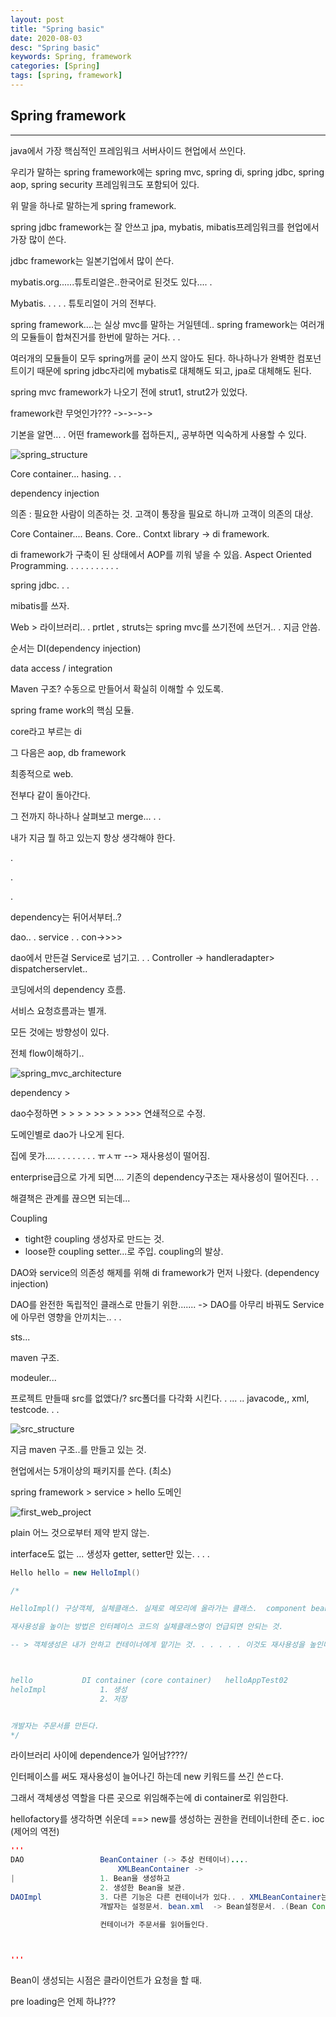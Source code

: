 ```yaml
---
layout: post
title: "Spring basic"
date: 2020-08-03
desc: "Spring basic"
keywords: Spring, framework
categories: [Spring]
tags: [spring, framework]
---
```


## Spring framework

___



java에서 가장 핵심적인 프레임워크 서버사이드 현업에서 쓰인다. 

우리가 말하는 spring framework에는 spring mvc, spring di, spring jdbc, spring aop, spring security 프레임워크도 포함되어 있다. 

위 말을 하나로 말하는게 spring framework.

spring jdbc framework는 잘 안쓰고 jpa, mybatis, mibatis프레임워크를 현업에서 가장 많이 쓴다. 

jdbc framework는 일본기업에서 많이 쓴다. 



mybatis.org......튜토리얼은..한국어로 된것도 있다.... . 

Mybatis. . . . . 튜토리얼이 거의 전부다. 

spring framework....는 실상 mvc를 말하는 거일텐데.. spring framework는 여러개의 모듈들이 합쳐진거를 한번에 말하는 거다. . .

여러개의 모듈들이 모두 spring꺼를 굳이 쓰지 않아도 된다. 하나하나가 완벽한 컴포넌트이기 때문에   spring jdbc자리에 mybatis로 대체해도 되고, jpa로 대체해도 된다. 



spring mvc framework가 나오기 전에 strut1, strut2가 있었다. 

framework란 무엇인가??? ->->->->

기본을 알면... . 어떤 framework를 접하든지,, 공부하면 익숙하게 사용할 수 있다. 

![spring_structure](/static/assets/img/blog/spring/spring_structure.png)



Core container... hasing. . .


dependency injection 

의존 : 필요한 사람이 의존하는 것.  고객이 통장을 필요로 하니까 고객이 의존의 대상. 


Core Container.... Beans. Core.. Contxt   library    -> di framework. 

di framework가 구축이 된 상태에서 AOP를 끼워 넣을 수 있읍. Aspect Oriented Programming. . . . . . . . . . . 



spring jdbc. . .

mibatis를 쓰자. 


Web > 라이브러리.. . prtlet , struts는 spring mvc를 쓰기전에 쓰던거.. . 지금 안씀.



순서는 DI(dependency injection)

data access / integration



Maven 구조?   수동으로 만들어서 확실히 이해할 수 있도록. 


spring frame work의 핵심 모듈. 

core라고 부르는 di

그 다음은 aop, db framework

최종적으로 web. 

전부다 같이 돌아간다. 

그 전까지 하나하나 살펴보고 merge... . .

내가 지금 뭘 하고 있는지 항상 생각해야 한다. 

.

.

.

dependency는 뒤어서부터..? 

dao.. . service . . con->>>>   

dao에서 만든걸 Service로 넘기고. . . Controller -> handleradapter> dispatcherservlet.. 

코딩에서의 dependency 흐름.


서비스 요청흐름과는 별개. 

모든 것에는 방향성이 있다. 

전체 flow이해하기..

![spring_mvc_architecture](/static/assets/img/blog/spring/spring_mvc_architecture.png)

dependency > 

dao수정하면 > > > > >> > > >>>     연쇄적으로 수정. 

도메인별로 dao가 나오게 된다. 

집에 못가.... . . . . . . . . ㅠㅅㅠ  --> 재사용성이 떨어짐. 

enterprise급으로 가게 되면....  기존의 dependency구조는 재사용성이 떨어진다. . . 


해결책은 관계를 끊으면 되는데... 

Coupling 
 * tight한 coupling 생성자로 만드는 것. 
 * loose한 coupling setter...로 주입. 
 coupling의 발상.

 DAO와 service의 의존성 해제를 위해 di framework가 먼저 나왔다.    (dependency injection)

 DAO를 완전한 독립적인 클래스로 만들기 위한.......  -> DAO를 아무리 바꿔도 Service에 아무런 영향을 안끼치는.. . . 

 sts...


 maven 구조. 

 modeuler...


프로젝트 만들때 src를 없앴다/?
src폴더를 다각화 시킨다. . ... .. javacode,,  xml, testcode. . . 

![src_structure](/static/assets/img/blog/spring/src_structure.png)


지금 maven 구조..를 만들고 있는 것. 


현업에서는 5개이상의 패키지를 쓴다. (최소)


spring framework > service > hello 도메인


![first_web_project](/static/assets/img/blog/spring/first_web_project.png)



plain  어느 것으로부터 제약 받지 않는. 


interface도 없는 ...  생성자 getter, setter만 있는. . . .



~~~java
Hello hello = new HelloImpl()

/*

HelloImpl() 구상객체, 실체클래스. 실제로 메모리에 올라가는 클래스.  component bean 

재사용성을 높이는 방법은 인터페이스 코드의 실체클래스명이 언급되면 안되는 것. 

-- > 객체생성은 내가 안하고 컨테이너에게 맡기는 것. . . . . . 이것도 재사용성을 높인다.



hello           DI container (core container)   helloAppTest02
heloImpl            1. 생성
                    2. 저장


개발자는 주문서를 만든다. 
*/
~~~

라이브러리 사이에 dependence가 일어남????/


인터페이스를 써도 재사용성이 늘어나긴 하는데  new 키워드를 쓰긴 쓴ㄷ다. 


그래서 객체생성 역할을 다른 곳으로 위임해주는에 di container로 위임한다. 

hellofactory를 생각하면 쉬운데       ==> new를 생성하는 권한을 컨테이너한테 준ㄷ. ioc (제어의 역전) 


~~~java
'''
DAO                 BeanContainer (-> 추상 컨테이너)....
                        XMLBeanContainer -> 
|                   1. Bean을 생성하고 
                    2. 생성한 Bean을 보관. 
DAOImpl             3. 다른 기능은 다른 컨테이너가 있다.. . XMLBeanContainer는 deprecated...
                    개발자는 설정문서. bean.xml  -> Bean설정문서. .(Bean Configuration file) . 

                    컨테이너가 주문서를 읽어들인다. 



'''
~~~

Bean이 생성되는 시점은 클라이언트가 요청을 할 때. 

pre loading은 언제 하냐??? 


